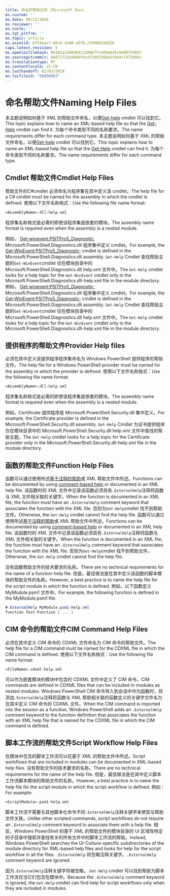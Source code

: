 ```yaml
---
title: 命名的帮助文件 |Microsoft Docs
ms.custom: ''
ms.date: 09/12/2016
ms.reviewer: ''
ms.suite: ''
ms.tgt_pltfrm: ''
ms.topic: article
ms.assetid: bf54eac7-88c6-4108-a5f6-2f0906d1662b
caps.latest.revision: 5
ms.openlocfilehash: 06281a1260dbdc120867fce89e6d5c8dd0754b87
ms.sourcegitcommit: b6871f21bd666f9cd71dd336bb3f844cf472b56c
ms.translationtype: MT
ms.contentlocale: zh-CN
ms.lasthandoff: 02/03/2019
ms.locfileid: "56856663"
---
```

# <a name="naming-help-files"></a><span data-ttu-id="19456-102">命名帮助文件</span><span class="sxs-lookup"><span data-stu-id="19456-102">Naming Help Files</span></span>

<span data-ttu-id="19456-103">本主题说明如何基于 XML 的帮助文件命名，以便[Get-help](/powershell/module/Microsoft.PowerShell.Core/Get-Help) cmdlet 可以找到它。</span><span class="sxs-lookup"><span data-stu-id="19456-103">This topic explains how to name an XML-based help file so that the [Get-Help](/powershell/module/Microsoft.PowerShell.Core/Get-Help) cmdlet can find it.</span></span> <span data-ttu-id="19456-104">为每个命令类型不同的名称要求。</span><span class="sxs-lookup"><span data-stu-id="19456-104">The name requirements differ for each command type.</span></span>
<span data-ttu-id="19456-105">本主题说明如何基于 XML 的帮助文件命名，以便[Get-help](/powershell/module/Microsoft.PowerShell.Core/Get-Help) cmdlet 可以找到它。</span><span class="sxs-lookup"><span data-stu-id="19456-105">This topic explains how to name an XML-based help file so that the [Get-Help](/powershell/module/Microsoft.PowerShell.Core/Get-Help) cmdlet can find it.</span></span> <span data-ttu-id="19456-106">为每个命令类型不同的名称要求。</span><span class="sxs-lookup"><span data-stu-id="19456-106">The name requirements differ for each command type.</span></span>

## <a name="cmdlet-help-files"></a><span data-ttu-id="19456-107">Cmdlet 帮助文件</span><span class="sxs-lookup"><span data-stu-id="19456-107">Cmdlet Help Files</span></span>

<span data-ttu-id="19456-108">帮助文件的C#cmdlet 必须命名为程序集在其中定义该 cmdlet。</span><span class="sxs-lookup"><span data-stu-id="19456-108">The help file for a C# cmdlet must be named for the assembly in which the cmdlet is defined.</span></span> <span data-ttu-id="19456-109">使用以下文件名称格式：</span><span class="sxs-lookup"><span data-stu-id="19456-109">Use the following file name format:</span></span>

```
<AssemblyName>.dll-help.xml
```

<span data-ttu-id="19456-110">程序集名称格式是必需的即使该程序集是嵌套的模块。</span><span class="sxs-lookup"><span data-stu-id="19456-110">The assembly name format is required even when the assembly is a nested module.</span></span>

<span data-ttu-id="19456-111">例如， [Get-winevent;PSITPro5_Diagnostic;](/powershell/module/Microsoft.PowerShell.Diagnostics/Get-WinEvent) Microsoft.PowerShell.Diagnostics.dll 程序集中定义 cmdlet。</span><span class="sxs-lookup"><span data-stu-id="19456-111">For example, the [Get-WinEvent;PSITPro5_Diagnostic;](/powershell/module/Microsoft.PowerShell.Diagnostics/Get-WinEvent) cmdlet is defined in the Microsoft.PowerShell.Diagnostics.dll assembly.</span></span> <span data-ttu-id="19456-112">`Get-Help` Cmdlet 查找帮助主题的`Get-WinEvent`cmdlet 仅在模块目录中的 Microsoft.PowerShell.Diagnostics.dll help.xml 文件中。</span><span class="sxs-lookup"><span data-stu-id="19456-112">The `Get-Help` cmdlet looks for a help topic for the `Get-WinEvent` cmdlet only in the Microsoft.PowerShell.Diagnostics.dll-help.xml file in the module directory.</span></span>
<span data-ttu-id="19456-113">例如， [Get-winevent;PSITPro5_Diagnostic;](/powershell/module/Microsoft.PowerShell.Diagnostics/Get-WinEvent) Microsoft.PowerShell.Diagnostics.dll 程序集中定义 cmdlet。</span><span class="sxs-lookup"><span data-stu-id="19456-113">For example, the [Get-WinEvent;PSITPro5_Diagnostic;](/powershell/module/Microsoft.PowerShell.Diagnostics/Get-WinEvent) cmdlet is defined in the Microsoft.PowerShell.Diagnostics.dll assembly.</span></span> <span data-ttu-id="19456-114">`Get-Help` Cmdlet 查找帮助主题的`Get-WinEvent`cmdlet 仅在模块目录中的 Microsoft.PowerShell.Diagnostics.dll help.xml 文件中。</span><span class="sxs-lookup"><span data-stu-id="19456-114">The `Get-Help` cmdlet looks for a help topic for the `Get-WinEvent` cmdlet only in the Microsoft.PowerShell.Diagnostics.dll-help.xml file in the module directory.</span></span>

## <a name="provider-help-files"></a><span data-ttu-id="19456-115">提供程序的帮助文件</span><span class="sxs-lookup"><span data-stu-id="19456-115">Provider Help files</span></span>

<span data-ttu-id="19456-116">必须在其中定义该提供程序程序集命名为 Windows PowerShell 提供程序的帮助文件。</span><span class="sxs-lookup"><span data-stu-id="19456-116">The help file for a Windows PowerShell provider must be named for the assembly in which the provider is defined.</span></span> <span data-ttu-id="19456-117">使用以下文件名称格式：</span><span class="sxs-lookup"><span data-stu-id="19456-117">Use the following file name format:</span></span>

```
<AssemblyName>.dll-help.xml
```

<span data-ttu-id="19456-118">程序集名称格式是必需的即使该程序集是嵌套的模块。</span><span class="sxs-lookup"><span data-stu-id="19456-118">The assembly name format is required even when the assembly is a nested module.</span></span>

<span data-ttu-id="19456-119">例如，Certificate 提供程序是 Microsoft.PowerShell.Security.dll 集中定义。</span><span class="sxs-lookup"><span data-stu-id="19456-119">For example, the Certificate provider is defined in the Microsoft.PowerShell.Security.dll assembly.</span></span> <span data-ttu-id="19456-120">`Get-Help` Cmdlet 为证书提供程序仅在模块目录中的 Microsoft.PowerShell.Security.dll help.xml 文件中查找的帮助主题。</span><span class="sxs-lookup"><span data-stu-id="19456-120">The `Get-Help` cmdlet looks for a help topic for the Certificate provider only in the Microsoft.PowerShell.Security.dll-help.xml file in the module directory.</span></span>

## <a name="function-help-files"></a><span data-ttu-id="19456-121">函数的帮助文件</span><span class="sxs-lookup"><span data-stu-id="19456-121">Function Help Files</span></span>

<span data-ttu-id="19456-122">函数可以通过使用所述[基于注释的帮助](/powershell/module/microsoft.powershell.core/about/about_comment_based_help)或 XML 帮助文件中所述。</span><span class="sxs-lookup"><span data-stu-id="19456-122">Functions can be documented by using [comment-based help](/powershell/module/microsoft.powershell.core/about/about_comment_based_help) or documented in an XML help file.</span></span> <span data-ttu-id="19456-123">该函数时的 XML 文件中记录该函数必须具有`.ExternalHelp`注释将函数与 XML 文件相关联的关键字。</span><span class="sxs-lookup"><span data-stu-id="19456-123">When the function is documented in an XML file, the function must have an `.ExternalHelp` comment keyword that associates the function with the XML file.</span></span> <span data-ttu-id="19456-124">否则为`Get-Help`cmdlet 找不到帮助文件。</span><span class="sxs-lookup"><span data-stu-id="19456-124">Otherwise, the `Get-Help` cmdlet cannot find the help file.</span></span>
<span data-ttu-id="19456-125">函数可以通过使用所述[基于注释的帮助](/powershell/module/microsoft.powershell.core/about/about_comment_based_help)或 XML 帮助文件中所述。</span><span class="sxs-lookup"><span data-stu-id="19456-125">Functions can be documented by using [comment-based help](/powershell/module/microsoft.powershell.core/about/about_comment_based_help) or documented in an XML help file.</span></span> <span data-ttu-id="19456-126">该函数时的 XML 文件中记录该函数必须具有`.ExternalHelp`注释将函数与 XML 文件相关联的关键字。</span><span class="sxs-lookup"><span data-stu-id="19456-126">When the function is documented in an XML file, the function must have an `.ExternalHelp` comment keyword that associates the function with the XML file.</span></span> <span data-ttu-id="19456-127">否则为`Get-Help`cmdlet 找不到帮助文件。</span><span class="sxs-lookup"><span data-stu-id="19456-127">Otherwise, the `Get-Help` cmdlet cannot find the help file.</span></span>

<span data-ttu-id="19456-128">没有函数帮助文件的技术要求的名称。</span><span class="sxs-lookup"><span data-stu-id="19456-128">There are no technical requirements for the name of a function help file.</span></span> <span data-ttu-id="19456-129">但是，最佳做法是在其中定义该函数的脚本模块的帮助文件的名称。</span><span class="sxs-lookup"><span data-stu-id="19456-129">However, a best practice is to name the help file for the script module in which the function is defined.</span></span> <span data-ttu-id="19456-130">例如，以下函数定义 MyModule.psm1 文件中。</span><span class="sxs-lookup"><span data-stu-id="19456-130">For example, the following function is defined in the MyModule.psm1 file.</span></span>

```csharp
#.ExternalHelp MyModule.psm1-help.xml
function Test-Function { ... }
```

## <a name="cim-command-help-files"></a><span data-ttu-id="19456-131">CIM 命令的帮助文件</span><span class="sxs-lookup"><span data-stu-id="19456-131">CIM Command Help Files</span></span>

<span data-ttu-id="19456-132">必须在其中定义 CIM 命令的 CDXML 文件命名为 CIM 命令的帮助文件。</span><span class="sxs-lookup"><span data-stu-id="19456-132">The help file for a CIM command must be named for the CDXML file in which the CIM command is defined.</span></span> <span data-ttu-id="19456-133">使用以下文件名称格式：</span><span class="sxs-lookup"><span data-stu-id="19456-133">Use the following file name format:</span></span>

```
<FileName>.cdxml-help.xml
```

<span data-ttu-id="19456-134">可以作为嵌套模块的模块中包含的 CDXML 文件中定义了 CIM 命令。</span><span class="sxs-lookup"><span data-stu-id="19456-134">CIM commands are defined in CDXML files that can be included in modules as nested modules.</span></span> <span data-ttu-id="19456-135">Windows PowerShell CIM 命令导入到会话中作为函数时，将添加`.ExternalHelp`注释将函数与 XML 帮助相关联的函数定义的关键字文件名为在其中定义 CIM 命令的 CDXML 文件。</span><span class="sxs-lookup"><span data-stu-id="19456-135">When the CIM command is imported into the session as a function, Windows PowerShell adds an `.ExternalHelp` comment keyword to the function definition that associates the function with an XML help file that is named for the CDXML file in which the CIM command is defined.</span></span>

## <a name="script-workflow-help-files"></a><span data-ttu-id="19456-136">脚本工作流的帮助文件</span><span class="sxs-lookup"><span data-stu-id="19456-136">Script Workflow Help Files</span></span>

<span data-ttu-id="19456-137">在模块中包含的脚本工作流可以在基于 XML 的帮助文件中所述。</span><span class="sxs-lookup"><span data-stu-id="19456-137">Script workflows that are included in modules can be documented in XML-based help files.</span></span> <span data-ttu-id="19456-138">没有帮助文件的技术要求的名称。</span><span class="sxs-lookup"><span data-stu-id="19456-138">There are no technical requirements for the name of the help file.</span></span> <span data-ttu-id="19456-139">但是，最佳做法是在其中定义脚本工作流脚本模块的帮助文件的名称。</span><span class="sxs-lookup"><span data-stu-id="19456-139">However, a best practice is to name the help file for the script module in which the script workflow is defined.</span></span> <span data-ttu-id="19456-140">例如：</span><span class="sxs-lookup"><span data-stu-id="19456-140">For example:</span></span>

```
<ScriptModule>.psm1-help.xml
```

<span data-ttu-id="19456-141">脚本工作流不需要与其他脚本化命令不同`.ExternalHelp`注释关键字来使其与帮助文件关联。</span><span class="sxs-lookup"><span data-stu-id="19456-141">Unlike other scripted commands, script workflows do not require an `.ExternalHelp` comment keyword to associate them with a help file.</span></span> <span data-ttu-id="19456-142">相反，Windows PowerShell 的基于 XML 的帮助文件的模块目录的 UI 区域性特定的子目录中搜索并查找有关的所有文件中的脚本工作流的帮助。</span><span class="sxs-lookup"><span data-stu-id="19456-142">Instead, Windows PowerShell searches the UI-Culture-specific subdirectories of the module directory for XML-based help files and looks for help for the script workflow in all the files.</span></span> <span data-ttu-id="19456-143">`.ExternalHelp` 将忽略注释关键字。</span><span class="sxs-lookup"><span data-stu-id="19456-143">`.ExternalHelp` comment keyword are ignored.</span></span>

<span data-ttu-id="19456-144">因为`.ExternalHelp`注释关键字将被忽略， `Get-Help` cmdlet 可以找到帮助为脚本工作流仅当它们包含在模块中。</span><span class="sxs-lookup"><span data-stu-id="19456-144">Because the `.ExternalHelp` comment keyword is ignored, the `Get-Help` cmdlet can find help for script workflows only when they are included in modules.</span></span>